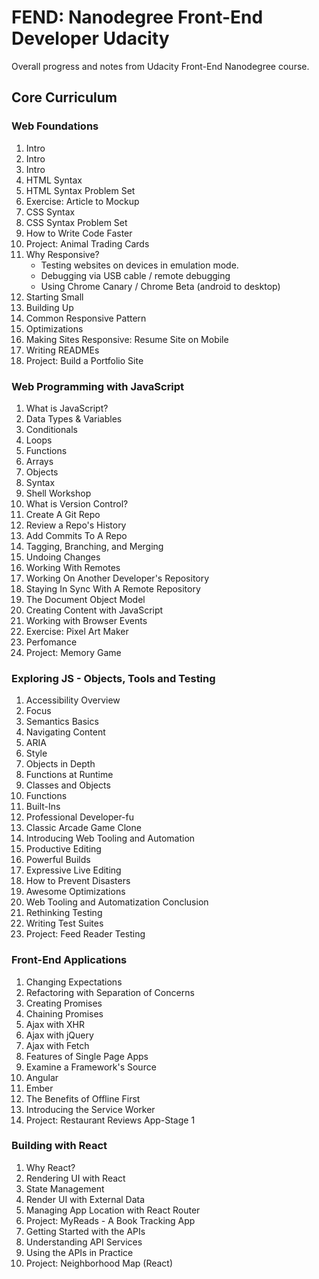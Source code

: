 # FEND: Nanodegree Front-End Developer Udacity
Overall progress and notes from Udacity Front-End Nanodegree course.

## Core Curriculum


### Web Foundations
1. Intro
2. Intro
3. Intro
4. HTML Syntax
5. HTML Syntax Problem Set
6. Exercise: Article to Mockup
7. CSS Syntax
8. CSS Syntax Problem Set
9. How to Write Code Faster
10. Project: Animal Trading Cards
11. Why Responsive?
    - Testing websites on devices in emulation mode. 
    - Debugging via USB cable / remote debugging
    - Using Chrome Canary / Chrome Beta (android to desktop)
12. Starting Small
13. Building Up
14. Common Responsive Pattern
15. Optimizations
16. Making Sites Responsive: Resume Site on Mobile
17. Writing READMEs
18. Project: Build a Portfolio Site


### Web Programming with JavaScript
1. What is JavaScript?
2. Data Types & Variables
3. Conditionals
4. Loops
5. Functions
6. Arrays
7. Objects
8. Syntax
9. Shell Workshop
10. What is Version Control?
11. Create A Git Repo
12. Review a Repo's History
13. Add Commits To A Repo
14. Tagging, Branching, and Merging
15. Undoing Changes
16. Working With Remotes
17. Working On Another Developer's Repository
18. Staying In Sync With A Remote Repository
19. The Document Object Model
20. Creating Content with JavaScript
21. Working with Browser Events
22. Exercise: Pixel Art Maker
23. Perfomance
24. Project: Memory Game


### Exploring JS - Objects, Tools and Testing
1. Accessibility Overview
2. Focus
3. Semantics Basics
4. Navigating Content
5. ARIA
6. Style
7. Objects in Depth
8. Functions at Runtime
9. Classes and Objects
10. Functions
11. Built-Ins
12. Professional Developer-fu
13. Classic Arcade Game Clone
14. Introducing Web Tooling and Automation
15. Productive Editing
16. Powerful Builds
17. Expressive Live Editing
18. How to Prevent Disasters
19. Awesome Optimizations
20. Web Tooling and Automatization Conclusion
21. Rethinking Testing
22. Writing Test Suites
23. Project: Feed Reader Testing


### Front-End Applications
1. Changing Expectations
2. Refactoring with Separation of Concerns
3. Creating Promises
4. Chaining Promises
5. Ajax with XHR
6. Ajax with jQuery
7. Ajax with Fetch
8. Features of Single Page Apps
9. Examine a Framework's Source
10. Angular
11. Ember
12. The Benefits of Offline First
13. Introducing the Service Worker
14. Project: Restaurant Reviews App-Stage 1


### Building with React
1. Why React? 
2. Rendering UI with React
3. State Management
4. Render UI with External Data
5. Managing App Location with React Router
6. Project: MyReads - A Book Tracking App
7. Getting Started with the APIs
8. Understanding API Services
9. Using the APIs in Practice
10. Project: Neighborhood Map (React)

